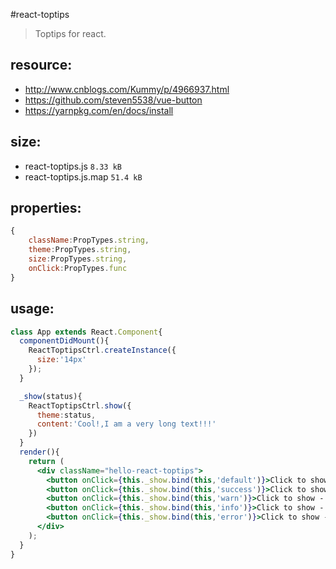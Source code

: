 #react-toptips
> Toptips for react.


## resource:
+ http://www.cnblogs.com/Kummy/p/4966937.html
+ https://github.com/steven5538/vue-button
+ https://yarnpkg.com/en/docs/install

## size:
+ react-toptips.js  `8.33 kB`
+ react-toptips.js.map  `51.4 kB`

## properties:
```javascript
{
    className:PropTypes.string,
    theme:PropTypes.string,
    size:PropTypes.string,
    onClick:PropTypes.func
}
```

## usage:
```jsx
class App extends React.Component{
  componentDidMount(){
    ReactToptipsCtrl.createInstance({
      size:'14px'
    });
  }

  _show(status){
    ReactToptipsCtrl.show({
      theme:status,
      content:'Cool!,I am a very long text!!!'
    })
  }
  render(){
    return (
      <div className="hello-react-toptips">
        <button onClick={this._show.bind(this,'default')}>Click to show - default</button>
        <button onClick={this._show.bind(this,'success')}>Click to show - success</button>
        <button onClick={this._show.bind(this,'warn')}>Click to show - warn</button>
        <button onClick={this._show.bind(this,'info')}>Click to show - info</button>
        <button onClick={this._show.bind(this,'error')}>Click to show - error</button>
      </div>
    );
  }
}
```
